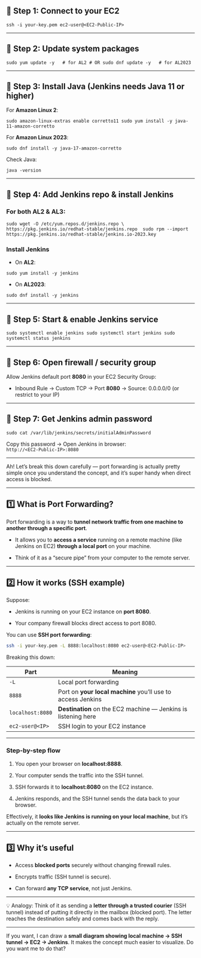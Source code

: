 
## 🔹 Step 1: Connect to your EC2

`ssh -i your-key.pem ec2-user@<EC2-Public-IP>`

---

## 🔹 Step 2: Update system packages

`sudo yum update -y   # for AL2 # OR sudo dnf update -y   # for AL2023`

---

## 🔹 Step 3: Install Java (Jenkins needs Java 11 or higher)

For **Amazon Linux 2**:

`sudo amazon-linux-extras enable corretto11 sudo yum install -y java-11-amazon-corretto`

For **Amazon Linux 2023**:

`sudo dnf install -y java-17-amazon-corretto`

Check Java:

`java -version`

---

## 🔹 Step 4: Add Jenkins repo & install Jenkins

### For both AL2 & AL3:

`sudo wget -O /etc/yum.repos.d/jenkins.repo \     https://pkg.jenkins.io/redhat-stable/jenkins.repo  sudo rpm --import https://pkg.jenkins.io/redhat-stable/jenkins.io-2023.key`

### Install Jenkins

- On **AL2**:
    

`sudo yum install -y jenkins`

- On **AL2023**:
    

`sudo dnf install -y jenkins`

---

## 🔹 Step 5: Start & enable Jenkins service

`sudo systemctl enable jenkins sudo systemctl start jenkins sudo systemctl status jenkins`

---

## 🔹 Step 6: Open firewall / security group

Allow Jenkins default port **8080** in your EC2 Security Group:

- Inbound Rule → Custom TCP → Port **8080** → Source: 0.0.0.0/0 (or restrict to your IP)
    

---

## 🔹 Step 7: Get Jenkins admin password

`sudo cat /var/lib/jenkins/secrets/initialAdminPassword`

Copy this password → Open Jenkins in browser:  
`http://<EC2-Public-IP>:8080`

---


Ah! Let’s break this down carefully — port forwarding is actually pretty simple once you understand the concept, and it’s super handy when direct access is blocked.

---

## **1️⃣ What is Port Forwarding?**

Port forwarding is a way to **tunnel network traffic from one machine to another through a specific port**.

- It allows you to **access a service** running on a remote machine (like Jenkins on EC2) **through a local port** on your machine.
    
- Think of it as a “secure pipe” from your computer to the remote server.
    

---

## **2️⃣ How it works (SSH example)**

Suppose:

- Jenkins is running on your EC2 instance on **port 8080**.
    
- Your company firewall blocks direct access to port 8080.
    

You can use **SSH port forwarding**:

```bash
ssh -i your-key.pem -L 8888:localhost:8080 ec2-user@<EC2-Public-IP>
```

Breaking this down:

|Part|Meaning|
|---|---|
|`-L`|Local port forwarding|
|`8888`|Port on **your local machine** you’ll use to access Jenkins|
|`localhost:8080`|**Destination** on the EC2 machine — Jenkins is listening here|
|`ec2-user@<IP>`|SSH login to your EC2 instance|

---

### **Step-by-step flow**

1. You open your browser on **localhost:8888**.
    
2. Your computer sends the traffic into the SSH tunnel.
    
3. SSH forwards it to **localhost:8080** on the EC2 instance.
    
4. Jenkins responds, and the SSH tunnel sends the data back to your browser.
    

Effectively, it **looks like Jenkins is running on your local machine**, but it’s actually on the remote server.

---

## **3️⃣ Why it’s useful**

- Access **blocked ports** securely without changing firewall rules.
    
- Encrypts traffic (SSH tunnel is secure).
    
- Can forward **any TCP service**, not just Jenkins.
    

---

💡 Analogy: Think of it as sending a **letter through a trusted courier** (SSH tunnel) instead of putting it directly in the mailbox (blocked port). The letter reaches the destination safely and comes back with the reply.

---

If you want, I can draw a **small diagram showing local machine → SSH tunnel → EC2 → Jenkins**. It makes the concept much easier to visualize. Do you want me to do that?